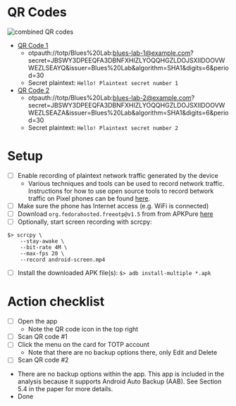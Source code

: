 # QR Codes
![combined QR codes](https://user-images.githubusercontent.com/945571/155418867-b13d4f69-a598-4a5c-8abe-31801aece1f5.png)

- [QR Code 1](https://user-images.githubusercontent.com/945571/155416190-d10440cc-bf4b-4592-952b-ac7aba3b130f.png)
  - otpauth://totp/Blues%20Lab:blues-lab-1@example.com?secret=JBSWY3DPEEQFA3DBNFXHIZLYOQQHGZLDOJSXIIDOOVWWEZLSEAYQ&issuer=Blues%20Lab&algorithm=SHA1&digits=6&period=30
  - Secret  plaintext: `Hello! Plaintext secret number 1`
- [QR Code 2](https://user-images.githubusercontent.com/945571/155416198-e6fe260a-0305-48da-90e1-137faccdc20c.png)
  - otpauth://totp/Blues%20Lab:blues-lab-2@example.com?secret=JBSWY3DPEEQFA3DBNFXHIZLYOQQHGZLDOJSXIIDOOVWWEZLSEAZA&issuer=Blues%20Lab&algorithm=SHA1&digits=6&period=30
  - Secret  plaintext: `Hello! Plaintext secret number 2`

# Setup

- [ ] Enable recording of plaintext network traffic generated by the device
  - Various techniques and tools can be used to record network traffic.
    Instructions for how to use open source tools to record betwork traffic on
    Pixel phones can be found [here](/capture-traffic/README.md).
- [ ] Make sure the phone has Internet access (e.g. WiFi is connected)
- [ ] Download `org.fedorahosted.freeotp@v1.5` from from APKPure
      [here](https://apkpure.com/freeotp-authenticator/org.fedorahosted.freeotp/versions)
- [ ] Optionally, start screen recording with scrcpy:
```
$> scrcpy \
    --stay-awake \
    --bit-rate 4M \
    --max-fps 20 \
    --record android-screen.mp4
```
- [ ] Install the downloaded APK file(s): `$> adb install-multiple *.apk`

# Action checklist

- [ ] Open the app
  - Note the QR code icon in the top right
- [ ] Scan QR code #1
- [ ] Click the menu on the card for TOTP account
  - Note that there are no backup options there, only Edit and Delete
- [ ] Scan QR code #2
- There are no backup options within the app. This app is included in the
  analysis because it supports Android Auto Backup (AAB). See Section 5.4 in the
  paper for more details.
- Done
